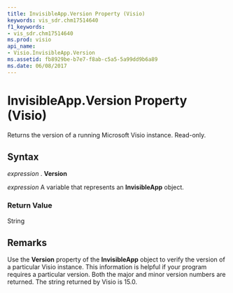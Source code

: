 ```yaml
---
title: InvisibleApp.Version Property (Visio)
keywords: vis_sdr.chm17514640
f1_keywords:
- vis_sdr.chm17514640
ms.prod: visio
api_name:
- Visio.InvisibleApp.Version
ms.assetid: fb8929be-b7e7-f8ab-c5a5-5a99dd9b6a89
ms.date: 06/08/2017
---
```



# InvisibleApp.Version Property (Visio)

Returns the version of a running Microsoft Visio instance. Read-only.


## Syntax

 _expression_ . **Version**

 _expression_ A variable that represents an **InvisibleApp** object.


### Return Value

String


## Remarks

Use the  **Version** property of the **InvisibleApp** object to verify the version of a particular Visio instance. This information is helpful if your program requires a particular version. Both the major and minor version numbers are returned. The string returned by Visio is 15.0.



